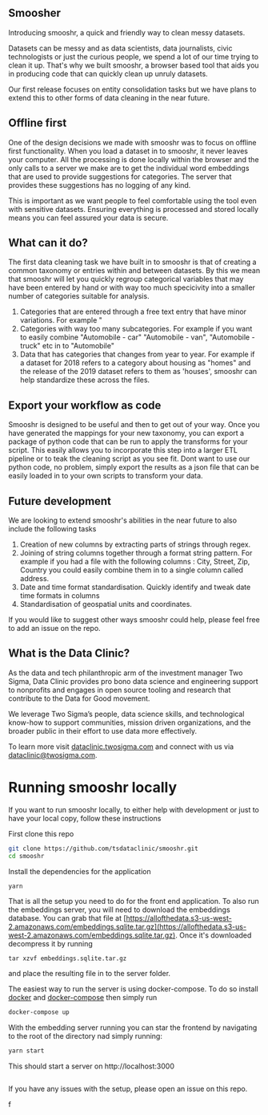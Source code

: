 ## Smoosher

Introducing smooshr, a quick and friendly way to clean messy datasets.

Datasets can be messy and as data scientists, data journalists, civic technologists or just the curious people, we spend a lot of our time trying to clean it up. That's why we built smooshr, a browser based tool that aids you in producing code that can quickly clean up unruly datasets.

Our first release focuses on entity consolidation tasks but we have plans to extend this to other forms of data cleaning in the near future.

## Offline first

One of the design decisions we made with smooshr was to focus on offline first functionality. When you load a dataset in to smooshr, it never leaves your computer. All the processing is done locally within the browser and the only calls to a server we make are to get the individual word embeddings that are used to provide suggestions for categories. The server that provides these suggestions has no logging of any kind.

This is important as we want people to feel comfortable using the tool even with sensitive datasets. Ensuring everything is processed and stored locally means you can feel assured your data is secure.

## What can it do?

The first data cleaning task we have built in to smooshr is that of creating a common taxonomy or entries within and between datasets. By this we mean that smooshr will let you quickly regroup categorical variables that may have been entered by hand or with way too much specicivity into a smaller number of categories suitable for analysis.

1. Categories that are entered through a free text entry that have minor variations. For example "
2. Categories with way too many subcategories. For example if you want to easily combine "Automobile - car" "Automobile - van", "Automobile - truck" etc in to "Automobile"
3. Data that has categories that changes from year to year. For example if a dataset for 2018 refers to a category about housing as "homes" and the release of the 2019 dataset refers to them as 'houses', smooshr can help standardize these across the files.

## Export your workflow as code

Smooshr is designed to be useful and then to get out of your way. Once you have generated the mappings for your new taxonomy, you can export a package of python code that can be run to apply the transforms for your script. This easily allows you to incorporate this step into a larger ETL pipeline or to teak the cleaning script as you see fit. Dont want to use our python code, no problem, simply export the results as a json file that can be easily loaded in to your own scripts to transform your data.

## Future development

We are looking to extend smooshr's abilities in the near future to also include the following tasks

1. Creation of new columns by extracting parts of strings through regex.
2. Joining of string columns together through a format string pattern. For example if you had a file with the following columns : City, Street, Zip, Country you could easily combine them in to a single column called address.
3. Date and time format standardisation. Quickly identify and tweak date time formats in columns
4. Standardisation of geospatial units and coordinates.

If you would like to suggest other ways smooshr could help, please feel free to add an issue on the repo.

## What is the Data Clinic?

As the data and tech philanthropic arm of the investment manager Two Sigma, Data Clinic provides pro bono data science and engineering support to nonprofits and engages in open source tooling and research that contribute to the Data for Good movement.

We leverage Two Sigma’s people, data science skills, and technological know-how to support communities, mission driven organizations, and the broader public in their effort to use data more effectively.

To learn more visit [dataclinic.twosigma.com](dataclinic.twosigma.com) and connect with us via [dataclinic@twosigma.com](mailto:dataclinic@twosigma.com).

# Running smooshr locally

If you want to run smooshr locally, to either help with development or just to have your local copy, follow these instructions

First clone this repo

```bash
git clone https://github.com/tsdataclinic/smooshr.git
cd smooshr
```

Install the dependencies for the application

```bash
yarn
```

That is all the setup you need to do for the front end application. To also run the embeddings server, you will need to download the embeddings database. You can grab that file at [https://allofthedata.s3-us-west-2.amazonaws.com/embeddings.sqlite.tar.gz](https://allofthedata.s3-us-west-2.amazonaws.com/embeddings.sqlite.tar.gz). Once it's downloaded decompress it by running

```
tar xzvf embeddings.sqlite.tar.gz
```

and place the resulting file in to the server folder.

The easiest way to run the server is using docker-compose. To do so install [docker]() and [docker-compose]() then simply run

```bash
docker-compose up
```

With the embedding server running you can star the frontend by navigating to the root of the directory nad simply running:

```bash
yarn start

```

This should start a server on http://localhost:3000

```

```

If you have any issues with the setup, please open an issue on this repo.

f
